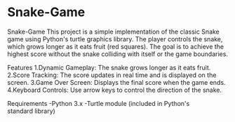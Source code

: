 # Snake-Game
Snake-Game
This project is a simple implementation of the classic Snake game using Python's turtle graphics library. The player controls the snake, which grows longer as it eats fruit (red squares). The goal is to achieve the highest score without the snake colliding with itself or the game boundaries.

Features 1.Dynamic Gameplay: The snake grows longer as it eats fruit. 
2.Score Tracking: The score updates in real time and is displayed on the screen. 
3.Game Over Screen: Displays the final score when the game ends. 
4.Keyboard Controls: Use arrow keys to control the direction of the snake.

Requirements -Python 3.x -Turtle module (included in Python's standard library)
